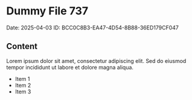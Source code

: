 # Dummy File 737

Date: 2025-04-03
ID: BCC0C8B3-EA47-4D54-8B88-36ED179CF047

## Content

Lorem ipsum dolor sit amet, consectetur adipiscing elit.
Sed do eiusmod tempor incididunt ut labore et dolore magna aliqua.

* Item 1
* Item 2
* Item 3


